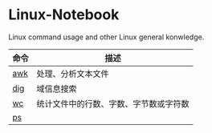 # Linux-Notebook

Linux command usage and other Linux general konwledge.

| 命令 | 描述 |
| --- | --- |
| [awk](https://github.com/maoyunfei/Linux-Notebook/blob/master/Linux-Command/awk.md) | 处理、分析文本文件 |
| [dig](https://github.com/maoyunfei/Linux-Notebook/blob/master/Linux-Command/dig.md) | 域信息搜索 |
| [wc](https://github.com/maoyunfei/Linux-Notebook/blob/master/Linux-Command/wc.md) | 统计文件中的行数、字数、字节数或字符数 |
| [ps](https://github.com/maoyunfei/Linux-Notebook/blob/master/Linux-Command/ps.md) |  |